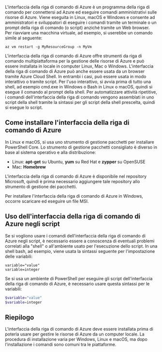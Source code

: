 L'interfaccia della riga di comando di Azure è un programma della riga di comando per connettersi ad Azure ed eseguire comandi amministrativi sulle risorse di Azure. Viene eseguita in Linux, macOS e Windows e consente ad amministratori e sviluppatori di eseguire i comandi tramite un terminale o un prompt della riga di comando (o script) anziché tramite un Web browser. Per riavviare una macchina virtuale, ad esempio, si userebbe un comando simile al seguente:

 ```azurecli
 az vm restart -g MyResourceGroup -n MyVm
 ```

L'interfaccia della riga di comando di Azure offre strumenti da riga di comando multipiattaforma per la gestione delle risorse di Azure e può essere installata in locale in computer Linux, Mac o Windows. L'interfaccia della riga di comando di Azure può anche essere usata da un browser tramite Azure Cloud Shell. In entrambi i casi, può essere usata in modo interattivo o tramite script. Per l'uso interattivo, si avvia prima di tutto una shell, ad esempio cmd.exe in Windows o Bash in Linux o macOS, quindi si esegue il comando al prompt della shell. Per automatizzare attività ripetitive, i comandi dell'interfaccia della riga di comando vengono assemblati in uno script della shell tramite la sintassi per gli script della shell prescelta, quindi si esegue lo script.

## <a name="how-to-install-azure-cli"></a>Come installare l'interfaccia della riga di comando di Azure

In Linux e macOS, si usa uno strumento di gestione pacchetti per installare PowerShell Core. Lo strumento di gestione pacchetti consigliato è diverso in base al sistema operativo e alla distribuzione:
- Linux: **apt-get** su Ubuntu, **yum** su Red Hat e **zypper** su OpenSUSE
- Mac: **Homebrew**

L'interfaccia della riga di comando di Azure è disponibile nel repository Microsoft, quindi è prima necessario aggiungere tale repository allo strumento di gestione dei pacchetti.

Per installare l'interfaccia della riga di comando di Azure in Windows, occorre scaricare ed eseguire un file MSI.

## <a name="using-the-azure-cli-in-scripts"></a>Uso dell'interfaccia della riga di comando di Azure negli script

Se si vogliono usare i comandi dell'interfaccia della riga di comando di Azure negli script, è necessario essere a conoscenza di eventuali problemi correlati alla "shell" o all'ambiente usato per l'esecuzione dello script. In una shell bash, ad esempio, viene usata la sintassi seguente per l'impostazione delle variabili:

 ```azurecli
 variable="value"
 variable=integer
 ```

Se si usa un ambiente di PowerShell per eseguire gli script dell'interfaccia della riga di comando di Azure, è necessario usare questa sintassi per le variabili:

 ```powershell
 $variable="value"
 $variable=integer
 ```

## <a name="summary"></a>Riepilogo

L'interfaccia della riga di comando di Azure deve essere installata prima di poterla usare per gestire le risorse di Azure da un computer locale. La procedura di installazione varia per Windows, Linux e macOS, ma dopo l'installazione i comandi sono comuni tra le piattaforme. 
